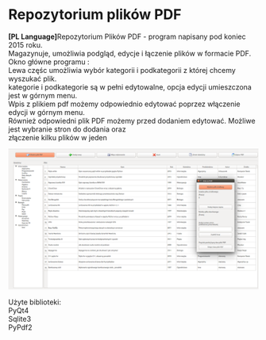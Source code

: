 # Repozytorium plików PDF
<b>[PL Language]</b>Repozytorium Plików PDF - program napisany pod koniec 2015 roku. 
<br>Magazynuje, umożliwia podgląd, edycje i łączenie plików w formacie PDF. 
Okno główne programu :<br>
 Lewa częśc umożliwia wybór kategorii i podkategorii z której chcemy wyszukać plik.<br>
  kategorie i podkategorie są w pełni edytowalne, opcja edycji umieszczona jest w górnym menu.<br>
Wpis z plikiem pdf możemy odpowiednio edytować poprzez włączenie edycji w górnym menu.<br>
Również odpowiedni plik PDF możemy przed dodaniem edytować. Możliwe jest wybranie stron do dodania oraz<br>
złączenie kilku plików w jeden
<br>

![alt text](https://github.com/PatrykOlewniak/Repozytorium/blob/master/example.png?raw=true)


Użyte biblioteki:<br>
PyQt4<br>
Sqlite3<br>
PyPdf2<br>



